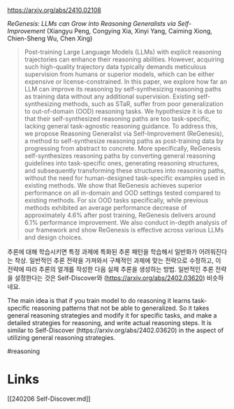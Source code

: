 https://arxiv.org/abs/2410.02108

*ReGenesis: LLMs can Grow into Reasoning Generalists via Self-Improvement* (Xiangyu Peng, Congying Xia, Xinyi Yang, Caiming Xiong, Chien-Sheng Wu, Chen Xing)

> Post-training Large Language Models (LLMs) with explicit reasoning trajectories can enhance their reasoning abilities. However, acquiring such high-quality trajectory data typically demands meticulous supervision from humans or superior models, which can be either expensive or license-constrained. In this paper, we explore how far an LLM can improve its reasoning by self-synthesizing reasoning paths as training data without any additional supervision. Existing self-synthesizing methods, such as STaR, suffer from poor generalization to out-of-domain (OOD) reasoning tasks. We hypothesize it is due to that their self-synthesized reasoning paths are too task-specific, lacking general task-agnostic reasoning guidance. To address this, we propose Reasoning Generalist via Self-Improvement (ReGenesis), a method to self-synthesize reasoning paths as post-training data by progressing from abstract to concrete. More specifically, ReGenesis self-synthesizes reasoning paths by converting general reasoning guidelines into task-specific ones, generating reasoning structures, and subsequently transforming these structures into reasoning paths, without the need for human-designed task-specific examples used in existing methods. We show that ReGenesis achieves superior performance on all in-domain and OOD settings tested compared to existing methods. For six OOD tasks specifically, while previous methods exhibited an average performance decrease of approximately 4.6% after post training, ReGenesis delivers around 6.1% performance improvement. We also conduct in-depth analysis of our framework and show ReGenesis is effective across various LLMs and design choices.

추론에 대해 학습시키면 특정 과제에 특화된 추론 패턴을 학습해서 일반화가 어려워진다는 착상. 일반적인 추론 전략을 가져와서 구체적인 과제에 맞는 전략으로 수정하고, 이 전략에 따라 추론의 얼개를 작성한 다음 실제 추론을 생성하는 방법. 일반적인 추론 전략을 설정한다는 것은 Self-Discover와 (https://arxiv.org/abs/2402.03620) 비슷하네요.

<english>
The main idea is that if you train model to do reasoning it learns task-specific reasoning patterns that not be able to generalized. So it takes general reasoning strategies and modify it for specific tasks, and make a detailed strategies for reasoning, and write actual reasoning steps. It is similar to Self-Discover (https://arxiv.org/abs/2402.03620) in the aspect of utilizing general reasoning strategies.
</english>

#reasoning

# Links

[[240206 Self-Discover.md]]
